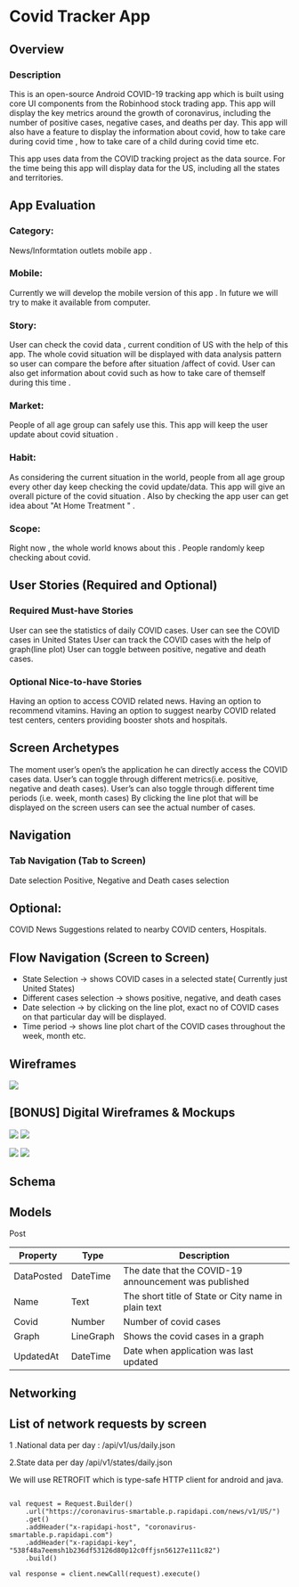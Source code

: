 # Covid Tracker App 


## Overview

### Description

This is an open-source Android COVID-19 tracking app which is built using core UI components from the Robinhood stock trading app. This app will display the key metrics around the growth of coronavirus, 
including the number of positive cases, negative cases, and deaths per day. This app will also have a feature to display the 
information about covid, how to take care during covid time , how to take care of a child during covid time etc.


This app uses data from the COVID tracking project as the data source. For the time being this app will display data for the US, including all the states and territories.

## App Evaluation
### Category: 
News/Informtation outlets mobile app .

### Mobile: 
Currently we will develop the mobile version of this app . In future we will try to make it available from computer.

### Story: 
User can check the covid data , current condition of US with the help of this app. The whole covid situation will be displayed with data analysis pattern so user can compare the before after situation /affect of covid. 
User can also get information about covid such as how to take care of themself during this time .

### Market: 
People of all age group can safely use this. This app will keep the user update about covid situation .

### Habit: 
As considering the current situation in the world, people from all age group every other day keep checking the covid update/data. This app will give an overall picture of the covid situation . Also by checking the app
user can get idea about "At Home Treatment " .

### Scope:

Right now , the whole world knows about this . People randomly keep checking about covid. 

## User Stories (Required and Optional)
### Required Must-have Stories
User can see the statistics of daily COVID cases.
User can see the COVID cases in United States
User can track the COVID cases with the help of graph(line plot)
User can toggle between positive, negative and death cases.

### Optional Nice-to-have Stories
Having an option to access COVID related news.
Having an option to recommend vitamins.
Having an option to suggest nearby COVID related test centers, centers providing booster shots and hospitals.

## Screen Archetypes
The moment user’s open’s the application he can directly access the COVID cases data.
User’s can toggle through different metrics(i.e. positive, negative and death cases).
User’s can also toggle through different time periods (i.e. week, month cases)
By clicking the line plot that will be displayed on the screen users can see the actual number of cases.
 
## Navigation
### Tab Navigation (Tab to Screen)
 
Date selection
Positive, Negative and Death cases selection
 
## Optional:
COVID News
Suggestions related to nearby COVID centers, Hospitals. 

## Flow Navigation (Screen to Screen)
* State Selection -> shows COVID cases in a selected state( Currently just United States)
* Different cases selection -> shows positive, negative, and death cases
* Date selection ->  by clicking on the line plot, exact no of COVID cases on that particular day will be displayed.
* Time period -> shows line plot chart of the COVID cases throughout the week, month etc.

## Wireframes


<img src='https://github.com/saidaAfroj/Covid_app/blob/main/projectimages/handdrawn_wireframe.jpeg' width='' />

## [BONUS] Digital Wireframes & Mockups

<img src='https://github.com/saidaAfroj/Covid_app/blob/main/projectimages/mockup1.jpeg' width='' />  <img src='https://github.com/saidaAfroj/Covid_app/blob/main/projectimages/mockup2.jpeg' width='' />

<img src='https://github.com/saidaAfroj/Covid_app/blob/main/projectimages/mockup3.jpeg' width='' /> <img src='https://github.com/saidaAfroj/Covid_app/blob/main/projectimages/mockup4.jpeg' width='' />


## Schema

## Models

 Post

|Property|Type|Description|
|-------|------|----------|
|DataPosted|DateTime|The date that the COVID-19 announcement was published|
|Name|Text|The short title of State or City name  in plain text|
|Covid|Number|Number of covid cases|
|Graph|LineGraph|Shows the covid cases in a graph|
|UpdatedAt|DateTime|Date when application was last updated|

## Networking

## List of network requests by screen

1 .National data per day :
        /api/v1/us/daily.json

2.State data per day 
        /api/v1/states/daily.json
        
We will use RETROFIT which is type-safe HTTP client for
android and java. 

``` val client = OkHttpClient()

val request = Request.Builder()
	.url("https://coronavirus-smartable.p.rapidapi.com/news/v1/US/")
	.get()
	.addHeader("x-rapidapi-host", "coronavirus-smartable.p.rapidapi.com")
	.addHeader("x-rapidapi-key", "538f48a7eemsh1b236df53126d80p12c0ffjsn56127e111c82")
	.build()

val response = client.newCall(request).execute()
```



